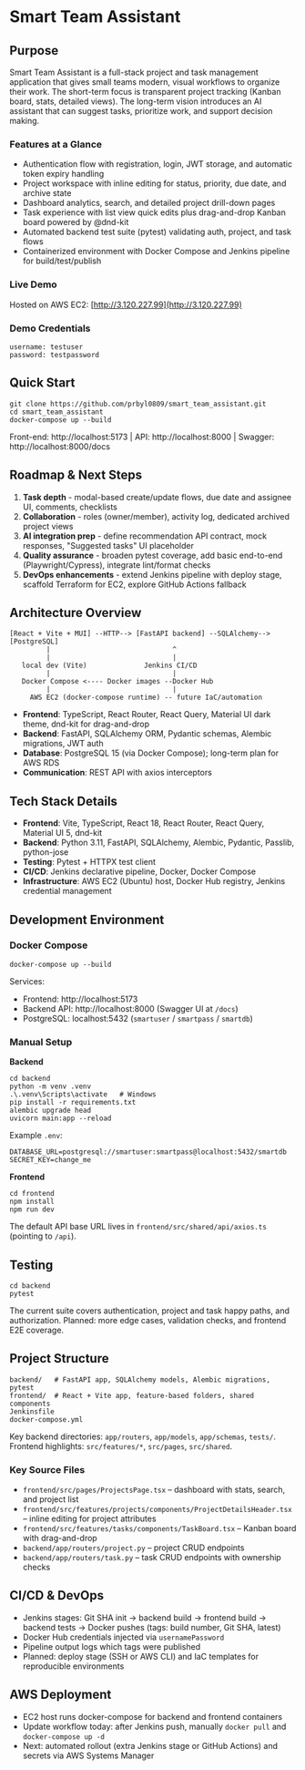 ﻿# Smart Team Assistant

## Purpose

Smart Team Assistant is a full-stack project and task management application that gives small teams modern, visual workflows to organize their work. The short-term focus is transparent project tracking (Kanban board, stats, detailed views). The long-term vision introduces an AI assistant that can suggest tasks, prioritize work, and support decision making.

### Features at a Glance

- Authentication flow with registration, login, JWT storage, and automatic token expiry handling
- Project workspace with inline editing for status, priority, due date, and archive state
- Dashboard analytics, search, and detailed project drill-down pages
- Task experience with list view quick edits plus drag-and-drop Kanban board powered by @dnd-kit
- Automated backend test suite (pytest) validating auth, project, and task flows
- Containerized environment with Docker Compose and Jenkins pipeline for build/test/publish

### Live Demo

Hosted on AWS EC2: [http://3.120.227.99](http://3.120.227.99)

### Demo Credentials

```
username: testuser
password: testpassword
```

## Quick Start

```
git clone https://github.com/prbyl0809/smart_team_assistant.git
cd smart_team_assistant
docker-compose up --build
```

Front-end: http://localhost:5173 | API: http://localhost:8000 | Swagger: http://localhost:8000/docs

## Roadmap & Next Steps

1. **Task depth** - modal-based create/update flows, due date and assignee UI, comments, checklists
2. **Collaboration** - roles (owner/member), activity log, dedicated archived project views
3. **AI integration prep** - define recommendation API contract, mock responses, "Suggested tasks" UI placeholder
4. **Quality assurance** - broaden pytest coverage, add basic end-to-end (Playwright/Cypress), integrate lint/format checks
5. **DevOps enhancements** - extend Jenkins pipeline with deploy stage, scaffold Terraform for EC2, explore GitHub Actions fallback

## Architecture Overview

```
[React + Vite + MUI] --HTTP--> [FastAPI backend] --SQLAlchemy--> [PostgreSQL]
         |                              ^
         |                              |
   local dev (Vite)              Jenkins CI/CD
         |                              |
   Docker Compose <---- Docker images --Docker Hub
         |                              |
     AWS EC2 (docker-compose runtime) -- future IaC/automation
```

- **Frontend**: TypeScript, React Router, React Query, Material UI dark theme, dnd-kit for drag-and-drop
- **Backend**: FastAPI, SQLAlchemy ORM, Pydantic schemas, Alembic migrations, JWT auth
- **Database**: PostgreSQL 15 (via Docker Compose); long-term plan for AWS RDS
- **Communication**: REST API with axios interceptors

## Tech Stack Details

- **Frontend**: Vite, TypeScript, React 18, React Router, React Query, Material UI 5, dnd-kit
- **Backend**: Python 3.11, FastAPI, SQLAlchemy, Alembic, Pydantic, Passlib, python-jose
- **Testing**: Pytest + HTTPX test client
- **CI/CD**: Jenkins declarative pipeline, Docker, Docker Compose
- **Infrastructure**: AWS EC2 (Ubuntu) host, Docker Hub registry, Jenkins credential management

## Development Environment

### Docker Compose

```
docker-compose up --build
```

Services:

- Frontend: http://localhost:5173
- Backend API: http://localhost:8000 (Swagger UI at `/docs`)
- PostgreSQL: localhost:5432 (`smartuser` / `smartpass` / `smartdb`)

### Manual Setup

**Backend**

```
cd backend
python -m venv .venv
.\.venv\Scripts\activate   # Windows
pip install -r requirements.txt
alembic upgrade head
uvicorn main:app --reload
```

Example `.env`:

```
DATABASE_URL=postgresql://smartuser:smartpass@localhost:5432/smartdb
SECRET_KEY=change_me
```

**Frontend**

```
cd frontend
npm install
npm run dev
```

The default API base URL lives in `frontend/src/shared/api/axios.ts` (pointing to `/api`).

## Testing

```
cd backend
pytest
```

The current suite covers authentication, project and task happy paths, and authorization. Planned: more edge cases, validation checks, and frontend E2E coverage.

## Project Structure

```
backend/   # FastAPI app, SQLAlchemy models, Alembic migrations, pytest
frontend/  # React + Vite app, feature-based folders, shared components
Jenkinsfile
docker-compose.yml
```

Key backend directories: `app/routers`, `app/models`, `app/schemas`, `tests/`. Frontend highlights: `src/features/*`, `src/pages`, `src/shared`.

### Key Source Files

- `frontend/src/pages/ProjectsPage.tsx` – dashboard with stats, search, and project list
- `frontend/src/features/projects/components/ProjectDetailsHeader.tsx` – inline editing for project attributes
- `frontend/src/features/tasks/components/TaskBoard.tsx` – Kanban board with drag-and-drop
- `backend/app/routers/project.py` – project CRUD endpoints
- `backend/app/routers/task.py` – task CRUD endpoints with ownership checks

## CI/CD & DevOps

- Jenkins stages: Git SHA init -> backend build -> frontend build -> backend tests -> Docker pushes (tags: build number, Git SHA, latest)
- Docker Hub credentials injected via `usernamePassword`
- Pipeline output logs which tags were published
- Planned: deploy stage (SSH or AWS CLI) and IaC templates for reproducible environments

## AWS Deployment

- EC2 host runs docker-compose for backend and frontend containers
- Update workflow today: after Jenkins push, manually `docker pull` and `docker-compose up -d`
- Next: automated rollout (extra Jenkins stage or GitHub Actions) and secrets via AWS Systems Manager

